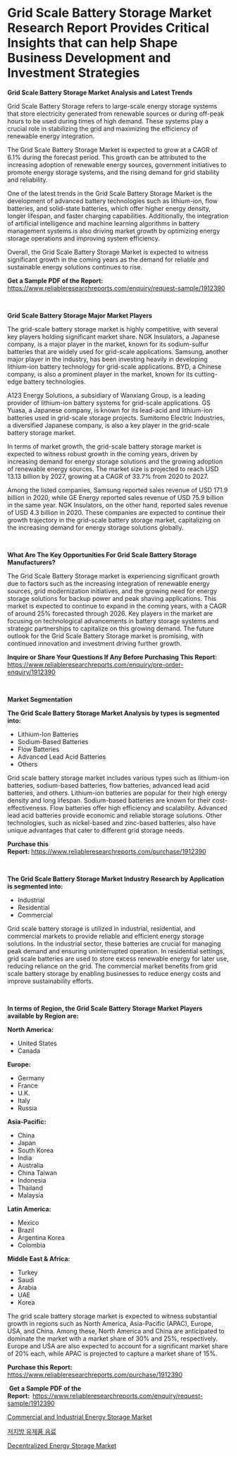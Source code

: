 <p><h1>Grid Scale Battery Storage Market Research Report Provides Critical Insights that can help Shape Business Development and Investment Strategies</h1></p><p><strong>Grid Scale Battery Storage Market Analysis and Latest Trends</strong></p>
<p><p>Grid Scale Battery Storage refers to large-scale energy storage systems that store electricity generated from renewable sources or during off-peak hours to be used during times of high demand. These systems play a crucial role in stabilizing the grid and maximizing the efficiency of renewable energy integration.</p><p>The Grid Scale Battery Storage Market is expected to grow at a CAGR of 6.1% during the forecast period. This growth can be attributed to the increasing adoption of renewable energy sources, government initiatives to promote energy storage systems, and the rising demand for grid stability and reliability.</p><p>One of the latest trends in the Grid Scale Battery Storage Market is the development of advanced battery technologies such as lithium-ion, flow batteries, and solid-state batteries, which offer higher energy density, longer lifespan, and faster charging capabilities. Additionally, the integration of artificial intelligence and machine learning algorithms in battery management systems is also driving market growth by optimizing energy storage operations and improving system efficiency.</p><p>Overall, the Grid Scale Battery Storage Market is expected to witness significant growth in the coming years as the demand for reliable and sustainable energy solutions continues to rise.</p></p>
<p><strong>Get a Sample PDF of the Report:&nbsp;</strong> <a href="https://www.reliableresearchreports.com/enquiry/request-sample/1912390">https://www.reliableresearchreports.com/enquiry/request-sample/1912390</a></p>
<p>&nbsp;</p>
<p><strong>Grid Scale Battery Storage Major Market Players</strong></p>
<p><p>The grid-scale battery storage market is highly competitive, with several key players holding significant market share. NGK Insulators, a Japanese company, is a major player in the market, known for its sodium-sulfur batteries that are widely used for grid-scale applications. Samsung, another major player in the industry, has been investing heavily in developing lithium-ion battery technology for grid-scale applications. BYD, a Chinese company, is also a prominent player in the market, known for its cutting-edge battery technologies.</p><p>A123 Energy Solutions, a subsidiary of Wanxiang Group, is a leading provider of lithium-ion battery systems for grid-scale applications. GS Yuasa, a Japanese company, is known for its lead-acid and lithium-ion batteries used in grid-scale storage projects. Sumitomo Electric Industries, a diversified Japanese company, is also a key player in the grid-scale battery storage market.</p><p>In terms of market growth, the grid-scale battery storage market is expected to witness robust growth in the coming years, driven by increasing demand for energy storage solutions and the growing adoption of renewable energy sources. The market size is projected to reach USD 13.13 billion by 2027, growing at a CAGR of 33.7% from 2020 to 2027.</p><p>Among the listed companies, Samsung reported sales revenue of USD 171.9 billion in 2020, while GE Energy reported sales revenue of USD 75.9 billion in the same year. NGK Insulators, on the other hand, reported sales revenue of USD 4.3 billion in 2020. These companies are expected to continue their growth trajectory in the grid-scale battery storage market, capitalizing on the increasing demand for energy storage solutions globally.</p></p>
<p>&nbsp;</p>
<p><strong>What Are The Key Opportunities For Grid Scale Battery Storage Manufacturers?</strong></p>
<p><p>The Grid Scale Battery Storage market is experiencing significant growth due to factors such as the increasing integration of renewable energy sources, grid modernization initiatives, and the growing need for energy storage solutions for backup power and peak shaving applications. This market is expected to continue to expand in the coming years, with a CAGR of around 25% forecasted through 2026. Key players in the market are focusing on technological advancements in battery storage systems and strategic partnerships to capitalize on this growing demand. The future outlook for the Grid Scale Battery Storage market is promising, with continued innovation and investment driving further growth.</p></p>
<p><strong>Inquire or Share Your Questions If Any Before Purchasing This Report:</strong> <a href="https://www.reliableresearchreports.com/enquiry/pre-order-enquiry/1912390">https://www.reliableresearchreports.com/enquiry/pre-order-enquiry/1912390</a></p>
<p>&nbsp;</p>
<p><strong>Market Segmentation</strong></p>
<p><strong>The Grid Scale Battery Storage Market Analysis by types is segmented into:</strong></p>
<p><ul><li>Lithium-Ion Batteries</li><li>Sodium-Based Batteries</li><li>Flow Batteries</li><li>Advanced Lead Acid Batteries</li><li>Others</li></ul></p>
<p><p>Grid scale battery storage market includes various types such as lithium-ion batteries, sodium-based batteries, flow batteries, advanced lead acid batteries, and others. Lithium-ion batteries are popular for their high energy density and long lifespan. Sodium-based batteries are known for their cost-effectiveness. Flow batteries offer high efficiency and scalability. Advanced lead acid batteries provide economic and reliable storage solutions. Other technologies, such as nickel-based and zinc-based batteries, also have unique advantages that cater to different grid storage needs.</p></p>
<p><strong>Purchase this Report:&nbsp;</strong><a href="https://www.reliableresearchreports.com/purchase/1912390">https://www.reliableresearchreports.com/purchase/1912390</a></p>
<p>&nbsp;</p>
<p><strong>The Grid Scale Battery Storage Market Industry Research by Application is segmented into:</strong></p>
<p><ul><li>Industrial</li><li>Residential</li><li>Commercial</li></ul></p>
<p><p>Grid scale battery storage is utilized in industrial, residential, and commercial markets to provide reliable and efficient energy storage solutions. In the industrial sector, these batteries are crucial for managing peak demand and ensuring uninterrupted operation. In residential settings, grid scale batteries are used to store excess renewable energy for later use, reducing reliance on the grid. The commercial market benefits from grid scale battery storage by enabling businesses to reduce energy costs and improve sustainability efforts.</p></p>
<p>&nbsp;</p>
<p><strong>In terms of Region, the Grid Scale Battery Storage Market Players available by Region are:</strong></p>
<p>
    <p> <strong> North America: </strong>
        <ul>
            <li>United States</li>
            <li>Canada</li>
        </ul>
        </p> 
    <p> <strong> Europe: </strong>
        <ul>
            <li>Germany</li>
            <li>France</li>
            <li>U.K.</li>
            <li>Italy</li>
            <li>Russia</li>
        </ul>
        </p> 
    <p> <strong> Asia-Pacific: </strong>
        <ul>
            <li>China</li>
            <li>Japan</li>
            <li>South Korea</li>
            <li>India</li>
            <li>Australia</li>
            <li>China Taiwan</li>
            <li>Indonesia</li>
            <li>Thailand</li>
            <li>Malaysia</li>
        </ul>
        </p> 
    <p> <strong> Latin America: </strong>
        <ul>
            <li>Mexico</li>
            <li>Brazil</li>
            <li>Argentina Korea</li>
            <li>Colombia</li>
        </ul>
        </p> 
    <p> <strong> Middle East & Africa: </strong>
        <ul>
            <li>Turkey</li>
            <li>Saudi</li>
            <li>Arabia</li>
            <li>UAE</li>
            <li>Korea</li>
        </ul>
    </p>
    </p>
<p><p>The grid scale battery storage market is expected to witness substantial growth in regions such as North America, Asia-Pacific (APAC), Europe, USA, and China. Among these, North America and China are anticipated to dominate the market with a market share of 30% and 25%, respectively. Europe and USA are also expected to account for a significant market share of 20% each, while APAC is projected to capture a market share of 15%.</p></p>
<p><strong>Purchase this Report: </strong><a href="https://www.reliableresearchreports.com/purchase/1912390">https://www.reliableresearchreports.com/purchase/1912390</a></p>
<p>&nbsp;<strong>Get a Sample PDF of the Report:&nbsp;&nbsp;</strong><a href="https://www.reliableresearchreports.com/enquiry/request-sample/1912390">https://www.reliableresearchreports.com/enquiry/request-sample/1912390</a></p>
<p><strong></strong></p>
<p><p><a href="https://github.com/beatblasta/Market-Research-Report-List-2/blob/main/commercial-and-industrial-energy-storage-market.md">Commercial and Industrial Energy Storage Market</a></p><p><a href="https://github.com/vsr06p4p49/Market-Research-Report-List-1/blob/main/495614715062.md">저지방 유제품 음료</a></p><p><a href="https://github.com/shotows/Market-Research-Report-List-2/blob/main/decentralized-energy-storage-market.md">Decentralized Energy Storage Market</a></p></p>